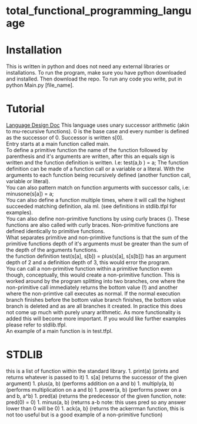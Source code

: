 # total_functional_programming_language

# Installation
This is written in python and does not need any external libraries or installations.
To run the program, make sure you have python downloaded and installed. Then download the repo.
To run any code you write, put in python Main.py [file_name].

# Tutorial
[Language Design Doc](https://docs.google.com/document/d/1VaQIqCRbHQcMX1CR2NVf0SVfpH9rvEA5TUewIfpVD3I/edit?usp=sharing)
This language uses unary successor arithmetic (akin to mu-recursive functions). 0 is the base case
and every number is defined as the successor of 0. Successor is written s[0].                 
Entry starts at a main function called main.           
To define a primitive function the name of the function followed by parenthesis and it's arguments
are written, after this an equals sign is written and the function definition is written.  I.e: test(a,b ) = a;
The function definition can be made of a function call or a variable or a literal. With the
arguments to each function being recursively defined (another function call, variable or literal).       
You can also pattern match on function arguments with successor calls, i.e: minusone(s[a]) = a;     
You can also define a function multiple times, where it will call the highest succeeded matching
definition, ala ml. (see definitions in stdlib.tfpl for examples).     
You can also define non-primitive functions by using curly braces {}. These functions are also
called with curly braces. Non-primitive functions are defined identically to primitive functions.     
What separates primitive and non-primitive functions is that the sum of the primitive functions depth of it's
arguments must be greater than the sum of the depth of the arguments functions.         
the function definition test(s[a], s[b]) = plus(s[a], s[s[b]]) has an argument depth of 2 and
a definition depth of 3, this would error the program.     
You can call a non-primitive function within a primitive function even though, conceptually, this
would create a non-primitive function. This is worked around by the program splitting into two
branches, one where the non-primitive call immediately returns the bottom value (!) and another
where the non-primtive call executes as normal. If the normal execution branch finishes before the
bottom value branch finishes, the bottom value branch is deleted and as are all branches it created.
In practice this does not come up much with purely unary arithmetic. As more functionality is added
this will become more important. 
If you would like further examples please refer to stdlib.tfpl.     
An example of a main function is in test.tfpl.    

# STDLIB
this is a list of function within the standard library.
	1. print(a) (prints and returns whatever is passed to it)
	1. s[a] (returns the successor of the given argument)
	1. plus(a, b) (performs addition on a and b)
	1. multiply(a, b) (performs multiplication on a and b)
	1. power(a, b) (performs power on a and b, a^b)
	1. pred(a) (returns the predecessor of the given function, note: pred(0) = 0)
	1. minus(a, b) (returns a-b note: this uses pred so any answer lower than 0 will be 0)
	1. ack{a, b} (returns the ackerrman function, this is not too useful but is a good example of a non-primitive function)
